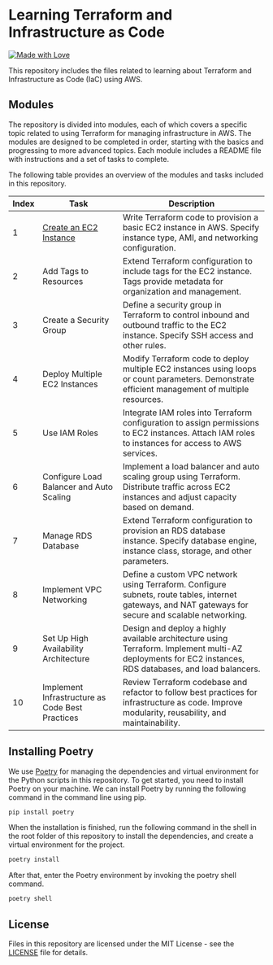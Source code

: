 # Learning Terraform and Infrastructure as Code

[![Made with Love](https://img.shields.io/badge/Made%20with-Love-red.svg)](https://github.com/habedi/learning-terraform)

This repository includes the files related to learning about Terraform and Infrastructure as Code (IaC) using AWS.

## Modules

The repository is divided into modules, each of which covers a specific topic related to using Terraform for managing
infrastructure in AWS. The modules are designed to be completed in order, starting with the basics and progressing to
more
advanced topics. Each module includes a README file with instructions and a set of tasks to complete.

The following table provides an overview of the modules and tasks included in this repository.

| Index | Task                                       | Description                                                                                                                                             |
|-------|--------------------------------------------|---------------------------------------------------------------------------------------------------------------------------------------------------------|
| 1     | [Create an EC2 Instance](modules/task-01/) | Write Terraform code to provision a basic EC2 instance in AWS. Specify instance type, AMI, and networking configuration.                                |
| 2     | Add Tags to Resources                      | Extend Terraform configuration to include tags for the EC2 instance. Tags provide metadata for organization and management.                             |
| 3     | Create a Security Group                    | Define a security group in Terraform to control inbound and outbound traffic to the EC2 instance. Specify SSH access and other rules.                   |
| 4     | Deploy Multiple EC2 Instances              | Modify Terraform code to deploy multiple EC2 instances using loops or count parameters. Demonstrate efficient management of multiple resources.         |
| 5     | Use IAM Roles                              | Integrate IAM roles into Terraform configuration to assign permissions to EC2 instances. Attach IAM roles to instances for access to AWS services.      |
| 6     | Configure Load Balancer and Auto Scaling   | Implement a load balancer and auto scaling group using Terraform. Distribute traffic across EC2 instances and adjust capacity based on demand.          |
| 7     | Manage RDS Database                        | Extend Terraform configuration to provision an RDS database instance. Specify database engine, instance class, storage, and other parameters.           |
| 8     | Implement VPC Networking                   | Define a custom VPC network using Terraform. Configure subnets, route tables, internet gateways, and NAT gateways for secure and scalable networking.   |
| 9     | Set Up High Availability Architecture      | Design and deploy a highly available architecture using Terraform. Implement multi-AZ deployments for EC2 instances, RDS databases, and load balancers. |
| 10    | Implement Infrastructure as Code Best Practices | Review Terraform codebase and refactor to follow best practices for infrastructure as code. Improve modularity, reusability, and maintainability.       |

## Installing Poetry

We use [Poetry](https://python-poetry.org/) for managing the dependencies and virtual environment for the Python scripts
in this repository. To get
started, you need to install Poetry on your machine. We can install Poetry by running the following command in the
command
line using pip.

```bash
pip install poetry
```

When the installation is finished, run the following command in the shell in the root folder of this repository to
install the dependencies, and create a virtual environment for the project.

```bash
poetry install
```

After that, enter the Poetry environment by invoking the poetry shell command.

```bash
poetry shell
```

## License

Files in this repository are licensed under the MIT License - see the [LICENSE](LICENSE) file for details.
